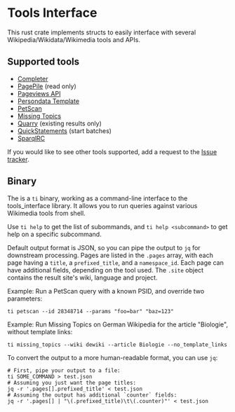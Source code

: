 # Tools Interface

This rust crate implements structs to easily interface with several Wikipedia/Wikidata/Wikimedia tools and APIs.

## Supported tools

- [Completer](https://completer.toolforge.org/)
- [PagePile](https://pagepile.toolforge.org/) (read only)
- [Pageviews API](https://wikitech.wikimedia.org/wiki/Analytics/AQS/Pageviews)
- [Persondata Template](https://persondata.toolforge.org/vorlagen/)
- [PetScan](https://petscan.wmflabs.org/)
- [Missing Topics](https://missingtopics.toolforge.org/)
- [Quarry](https://quarry.wmcloud.org/) (existing results only)
- [QuickStatements](https://quickstatements.toolforge.org/) (start batches)
- [SparqlRC](https://wikidata-todo.toolforge.org/sparql_rc.php)

If you would like to see other tools supported, add a request to the [Issue tracker](https://github.com/magnusmanske/tools_interface/issues).

## Binary

The is a `ti` binary, working as a command-line interface to the tools_interface library.
It allows you to run queries against various Wikimedia tools from shell.

Use `ti help` to get the list of subommands,
and `ti help <subcommand>` to get help on a specific subcommand.

Default output format is JSON, so you can pipe the output to `jq` for downstream processing.
Pages are listed in the `.pages` array, with each page having a `title`, a `prefixed_title`, and a `namespace_id`.
Each page can have additional fields, depending on the tool used.
The `.site` object contains the result site's wiki, language and project.

Example: Run a PetScan query with a known PSID, and override two parameters:

```shell
ti petscan --id 28348714 --params "foo=bar" "baz=123"
```

Example: Run Missing Topics on German Wikipedia for the article "Biologie", without template links:

```shell
ti missing_topics --wiki dewiki --article Biologie --no_template_links
```

To convert the output to a more human-readable format, you can use `jq`:

```shell
# First, pipe your output to a file:
ti SOME_COMMAND > test.json
# Assuming you just want the page titles:
jq -r '.pages[].prefixed_title' < test.json
# Assuming the output has additional `counter` fields:
jq -r '.pages[] | "\(.prefixed_title)\t\(.counter)"' < test.json
```
